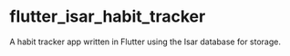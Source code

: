 # flutter_isar_habit_tracker

 A habit tracker app written in Flutter using the Isar database for storage.
